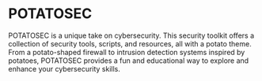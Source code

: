 # POTATOSEC
POTATOSEC is a unique take on cybersecurity. This security toolkit offers a collection of security tools, scripts, and resources, all with a potato theme. From a potato-shaped firewall to intrusion detection systems inspired by potatoes, POTATOSEC provides a fun and educational way to explore and enhance your cybersecurity skills.
